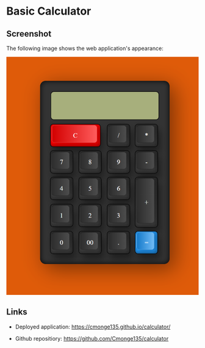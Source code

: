 # Basic Calculator


## Screenshot

The following image shows the web application's appearance:

<img src="./assets/images/calculator-screenshot.png">



## Links

* Deployed application: https://cmonge135.github.io/calculator/

* Github repositiory: https://github.com/Cmonge135/calculator
